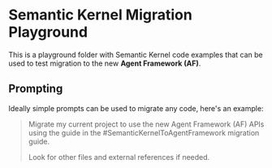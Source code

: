 # Semantic Kernel Migration Playground

This is a playground folder with Semantic Kernel code examples that can be used to test migration to the new **Agent Framework (AF)**.

## Prompting

Ideally simple prompts can be used to migrate any code, here's an example:

> Migrate my current project to use the new Agent Framework (AF) APIs using the guide in the #SemanticKernelToAgentFramework migration guide.
> 
> Look for other files and external references if needed.

